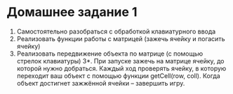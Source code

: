 # Домашнее задание 1

1. Самостоятельно разобраться с обработкой клавиатурного ввода
2. Реализовать функции работы с матрицей (зажечь ячейку и погасить ячейку)
3. Реализовать передвижение объекта по матрице (с помощью стрелок
клавиатуры)
3*. При запуске зажечь на матрице ячейку, до которой нужно добраться.
Каждый ход проверять ячейку, в которую переходит ваш объект с помощью
функции getCell(row, coll). Когда объект достигнет зажжённой ячейки –
завершить игру.